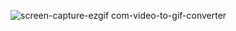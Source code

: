 
![screen-capture-ezgif com-video-to-gif-converter](https://github.com/mohamedhadri/skyrim-memory-card-game/assets/68324184/c7ea46ef-2558-4ad0-9ca0-02e58fa320f4)
